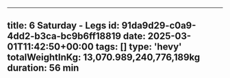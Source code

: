 ---
  title: 6 Saturday - Legs
  id: 91da9d29-c0a9-4dd2-b3ca-bc9b6ff18819
  date: 2025-03-01T11:42:50+00:00
  tags: []
  type: 'hevy'
  totalWeightInKg: 13,070.989,240,776,189kg
  duration: 56 min
  ---
  